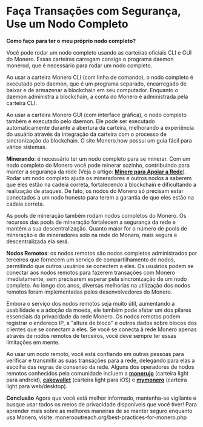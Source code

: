 # Faça Transações com Segurança, Use um Nodo Completo

**Como faço para ter o meu próprio nodo completo?**

Você pode rodar um nodo completo usando as carteiras oficiais CLI e GUI do Monero. Essas carteiras carregam consigo o programa daemon monerod, que é necessário para rodar um nodo completo.

Ao usar a carteira Monero CLI (com linha de comando), o nodo completo é executado pelo daemon, que é um programa separado, encarregado de baixar e de armazenar a blockchain em seu computador. Enquanto o daemon administra a blockchain, a conta do Monero é administrada pela carteira CLI.

Ao usar a carteira Monero GUI (com interface gráfica), o nodo completo também é executado pelo daemon. Ele pode ser executado automaticamente durante a abertura da carteira, melhorando a experiência do usuário através da integração da carteira com o processo de sincronização da blockchain. O site Monero.how possui um guia fácil para vários sistemas.

**Minerando**: é necessário ter um nodo completo para se minerar. Com um nodo completo do Monero você pode minerar sozinho, contribuindo para manter a segurança da rede (Veja o artigo: [**Minere para Apoiar a Rede**](https://www.monerooutreach.org/mine-to-support-the-network.php)). Rodar um nodo completo ajuda os mineradores e outros nodos a saberem que eles estão na cadeia correta, fortalecendo a blockchain e dificultando a realização de ataques. De fato, os nodos do Monero só precisam estar conectados a um nodo honesto para terem a garantia de que eles estão na cadeia correta.

As pools de mineração também rodam nodos completos do Monero. Os recursos das pools de mineração fortalecem a segurança da rede e mantém a sua descentralização. Quanto maior for o número de pools de mineração e de mineradores solo na rede do Monero, mais segura e descentralizada ela será.

**Nodos Remotos**: os nodos remotos são nodos completos administrados por terceiros que fornecem um serviço de compartilhamento de nodos, permitindo que outros usuários se conectem a eles. Os usuários podem se conectar aos nodos remotos para fazerem transações com Monero imediatamente, sem precisarem esperar pela sincronização de um nodo completo. Ao longo dos anos, diversas melhorias na utilização dos nodos remotos foram implementadas pelos desenvolvedores do Monero.

Embora o serviço dos nodos remotos seja muito útil, aumentando a usabilidade e a adoção da moeda, ele também pode afetar um dos pilares essenciais da privacidade da rede Monero. Os nodos remotos podem registrar o endereço IP, a "altura de bloco" e outros dados sobre blocos dos clientes que se conectam a eles. Se você se conecta à rede Monero apenas através de nodos remotos de terceiros, você deve sempre ter essas limitações em mente.

Ao usar um nodo remoto, você está confiando em outras pessoas para verificar e transmitir as suas transações para a rede, delegando para elas a escolha das regras de consenso da rede. Alguns dos operadores de nodos remotos conhecidos pela comunidade incluem a [**monerujo**](https://www.monerujo.io/) (carteira light para android), [**cakewallet**](https://cakewallet.io/) (carteira light para iOS) e [**mymonero**](https://mymonero.com/) (carteira light para web/desktop).

**Conclusão**
Agora que você está melhor informado, mantenha-se vigilante e busque usar todos os meios de privacidade disponíveis que você tiver! Para aprender mais sobre as melhores maneiras de se manter seguro enquanto usa Monero, visite: monerooutreach.org/best-practices-for-monero.php

